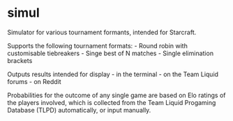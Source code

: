 simul
=====

Simulator for various tournament formants, intended for Starcraft.

Supports the following tournament formats:
    - Round robin with customisable tiebreakers
    - Singe best of N matches
    - Single elimination brackets

Outputs results intended for display
    - in the terminal
    - on the Team Liquid forums
    - on Reddit

Probabilities for the outcome of any single game are based on Elo ratings of
the players involved, which is collected from the Team Liquid Progaming
Database (TLPD) automatically, or input manually.
